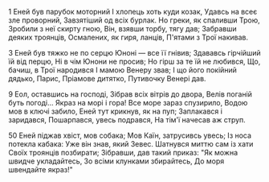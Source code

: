 1 Еней був парубок моторний
І хлопець хоть куди козак,
Удавсь на всеє зле проворний,
Завзятіший од всіх бурлак.
Но греки, як спаливши Трою,
Зробили з неї скирту гною,
Він, взявши торбу, тягу дав;
Забравши деяких троянців,
Осмалених, як гиря, ланців,
П'ятами з Трої накивав.

3 Еней був тяжко не по серцю
Юноні — все її гнівив;
Здававсь гірчійший їй від перцю,
Ні в чім Юнони не просив;
Но гірш за те їй не любився,
Що, бачиш, в Трої народився
І мамою Венеру звав;
І що його покійний дядько,
Парис, Пріамове дитятко,
Путивочку Венері дав.

9 Еол, оставшись на господі,
Зібрав всіх вітрів до двора,
Велів поганій буть погоді...
Якраз на морі і гора!
Все море зараз спузирило,
Водою мов в ключі забило,
Еней тут крикнув, як на пуп;
Заплакався і заридався,
Пошарпався, увесь подрався,
На тім'ї начесав аж струп.

50 Еней піджав хвіст, мов собака;
Мов Каїн, затрусивсь увесь;
Із носа потекла кабака:
Уже він знав, який Зевес.
Шатнувся миттю сам із хати
Своїх троянців позбирати;
Зібравши, дав такий приказ:
"Як можна швидче укладайтесь,
Зо всіми клунками збирайтесь,
До моря швендайте якраз!"

